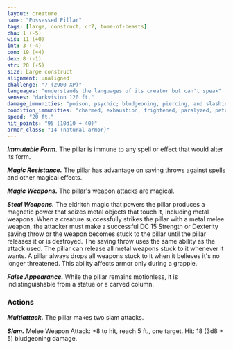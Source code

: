```yaml
---
layout: creature
name: "Possessed Pillar"
tags: [large, construct, cr7, tome-of-beasts]
cha: 1 (-5)
wis: 11 (+0)
int: 3 (-4)
con: 19 (+4)
dex: 8 (-1)
str: 20 (+5)
size: Large construct
alignment: unaligned
challenge: "7 (2900 XP)"
languages: "understands the languages of its creator but can't speak"
senses: "darkvision 120 ft."
damage_immunities: "poison, psychic; bludgeoning, piercing, and slashing from nonmagical weapons that aren't adamantine"
condition_immunities: "charmed, exhaustion, frightened, paralyzed, petrified, poisoned"
speed: "20 ft."
hit_points: "95 (10d10 + 40)"
armor_class: "14 (natural armor)"
---
```


***Immutable Form.*** The pillar is immune to any spell or effect that would alter its form.

***Magic Resistance.*** The pillar has advantage on saving throws against spells and other magical effects.

***Magic Weapons.*** The pillar's weapon attacks are magical.

***Steal Weapons.*** The eldritch magic that powers the pillar produces a magnetic power that seizes metal objects that touch it, including metal weapons. When a creature successfully strikes the pillar with a metal melee weapon, the attacker must make a successful DC 15 Strength or Dexterity saving throw or the weapon becomes stuck to the pillar until the pillar releases it or is destroyed. The saving throw uses the same ability as the attack used. The pillar can release all metal weapons stuck to it whenever it wants. A pillar always drops all weapons stuck to it when it believes it's no longer threatened. This ability affects armor only during a grapple.

***False Appearance.*** While the pillar remains motionless, it is indistinguishable from a statue or a carved column.

### Actions

***Multiattack.*** The pillar makes two slam attacks.

***Slam.*** Melee Weapon Attack: +8 to hit, reach 5 ft., one target. Hit: 18 (3d8 + 5) bludgeoning damage.

